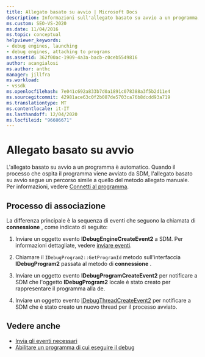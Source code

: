 ```yaml
---
title: Allegato basato su avvio | Microsoft Docs
description: Informazioni sull'allegato basato su avvio a un programma, che è automatico e segue un percorso simile a quello dell'allegato manuale.
ms.custom: SEO-VS-2020
ms.date: 11/04/2016
ms.topic: conceptual
helpviewer_keywords:
- debug engines, launching
- debug engines, attaching to programs
ms.assetid: 362f00ac-1909-4a3a-bacb-c0ceb5549816
author: acangialosi
ms.author: anthc
manager: jillfra
ms.workload:
- vssdk
ms.openlocfilehash: 7e041c692a833b7d0a1891c078388a3f5b2d11e4
ms.sourcegitcommit: 42981ace63c0f2b087de5703ca76b8dcdd93a719
ms.translationtype: MT
ms.contentlocale: it-IT
ms.lasthandoff: 12/04/2020
ms.locfileid: "96606671"
---
```

# <a name="launch-based-attachment"></a>Allegato basato su avvio
L'allegato basato su avvio a un programma è automatico. Quando il processo che ospita il programma viene avviato da SDM, l'allegato basato su avvio segue un percorso simile a quello del metodo allegato manuale. Per informazioni, vedere [Connetti al programma](../../extensibility/debugger/attaching-to-the-program.md).

## <a name="the-attaching-process"></a>Processo di associazione
 La differenza principale è la sequenza di eventi che seguono la chiamata di **connessione** , come indicato di seguito:

1. Inviare un oggetto evento **IDebugEngineCreateEvent2** a SDM. Per informazioni dettagliate, vedere [inviare eventi](../../extensibility/debugger/sending-events.md).

2. Chiamare il `IDebugProgram2::GetProgramId` metodo sull'interfaccia **IDebugProgram2** passata al metodo di **connessione** .

3. Inviare un oggetto evento **IDebugProgramCreateEvent2** per notificare a SDM che l'oggetto **IDebugProgram2** locale è stato creato per rappresentare il programma alla de.

4. Inviare un oggetto evento [IDebugThreadCreateEvent2](../../extensibility/debugger/reference/idebugthreadcreateevent2.md) per notificare a SDM che è stato creato un nuovo thread per il processo avviato.

## <a name="see-also"></a>Vedere anche
- [Invia gli eventi necessari](../../extensibility/debugger/sending-the-required-events.md)
- [Abilitare un programma di cui eseguire il debug](../../extensibility/debugger/enabling-a-program-to-be-debugged.md)
